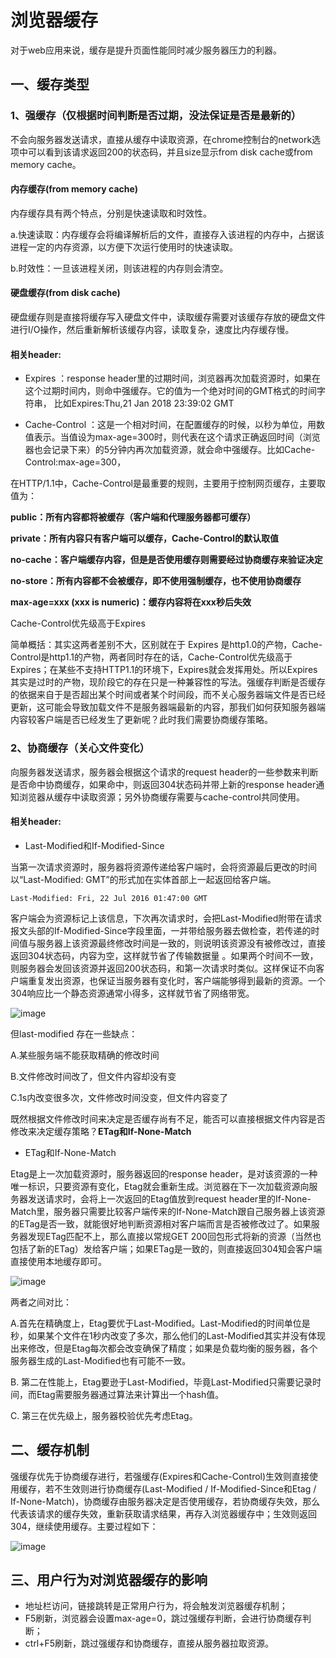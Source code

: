 # 浏览器缓存
对于web应用来说，缓存是提升页面性能同时减少服务器压力的利器。
## 一、缓存类型
### 1、强缓存（仅根据时间判断是否过期，没法保证是否是最新的）
不会向服务器发送请求，直接从缓存中读取资源，在chrome控制台的network选项中可以看到该请求返回200的状态码，并且size显示from disk cache或from memory cache。

#### 内存缓存(from memory cache)
内存缓存具有两个特点，分别是快速读取和时效性。

a.快速读取：内存缓存会将编译解析后的文件，直接存入该进程的内存中，占据该进程一定的内存资源，以方便下次运行使用时的快速读取。

b.时效性：一旦该进程关闭，则该进程的内存则会清空。
#### 硬盘缓存(from disk cache)
硬盘缓存则是直接将缓存写入硬盘文件中，读取缓存需要对该缓存存放的硬盘文件进行I/O操作，然后重新解析该缓存内容，读取复杂，速度比内存缓存慢。

#### 相关header:
* Expires ：response header里的过期时间，浏览器再次加载资源时，如果在这个过期时间内，则命中强缓存。它的值为一个绝对时间的GMT格式的时间字符串， 比如Expires:Thu,21 Jan 2018 23:39:02 GMT

* Cache-Control ：这是一个相对时间，在配置缓存的时候，以秒为单位，用数值表示。当值设为max-age=300时，则代表在这个请求正确返回时间（浏览器也会记录下来）的5分钟内再次加载资源，就会命中强缓存。比如Cache-Control:max-age=300，

在HTTP/1.1中，Cache-Control是最重要的规则，主要用于控制网页缓存，主要取值为：

**public：所有内容都将被缓存（客户端和代理服务器都可缓存）**

**private：所有内容只有客户端可以缓存，Cache-Control的默认取值**

**no-cache：客户端缓存内容，但是是否使用缓存则需要经过协商缓存来验证决定**

**no-store：所有内容都不会被缓存，即不使用强制缓存，也不使用协商缓存**

**max-age=xxx (xxx is numeric)：缓存内容将在xxx秒后失效**

Cache-Control优先级高于Expires

简单概括：其实这两者差别不大，区别就在于 Expires 是http1.0的产物，Cache-Control是http1.1的产物，两者同时存在的话，Cache-Control优先级高于Expires；在某些不支持HTTP1.1的环境下，Expires就会发挥用处。所以Expires其实是过时的产物，现阶段它的存在只是一种兼容性的写法。强缓存判断是否缓存的依据来自于是否超出某个时间或者某个时间段，而不关心服务器端文件是否已经更新，这可能会导致加载文件不是服务器端最新的内容，那我们如何获知服务器端内容较客户端是否已经发生了更新呢？此时我们需要协商缓存策略。

### 2、协商缓存（关心文件变化）
向服务器发送请求，服务器会根据这个请求的request header的一些参数来判断是否命中协商缓存，如果命中，则返回304状态码并带上新的response header通知浏览器从缓存中读取资源；另外协商缓存需要与cache-control共同使用。

#### 相关header:
* Last-Modified和If-Modified-Since

当第一次请求资源时，服务器将资源传递给客户端时，会将资源最后更改的时间以“Last-Modified: GMT”的形式加在实体首部上一起返回给客户端。
```
Last-Modified: Fri, 22 Jul 2016 01:47:00 GMT
```
客户端会为资源标记上该信息，下次再次请求时，会把Last-Modified附带在请求报文头部的If-Modified-Since字段里面，一并带给服务器去做检查，若传递的时间值与服务器上该资源最终修改时间是一致的，则说明该资源没有被修改过，直接返回304状态码，内容为空，这样就节省了传输数据量 。如果两个时间不一致，则服务器会发回该资源并返回200状态码，和第一次请求时类似。这样保证不向客户端重复发出资源，也保证当服务器有变化时，客户端能够得到最新的资源。一个304响应比一个静态资源通常小得多，这样就节省了网络带宽。

![image](https://img2.mukewang.com/5d42f513000133fd05000441.jpg)

但last-modified 存在一些缺点：

A.某些服务端不能获取精确的修改时间

B.文件修改时间改了，但文件内容却没有变

C.1s内改变很多次，文件修改时间没变，但文件内容变了

既然根据文件修改时间来决定是否缓存尚有不足，能否可以直接根据文件内容是否修改来决定缓存策略？**ETag和If-None-Match**

* ETag和If-None-Match

Etag是上一次加载资源时，服务器返回的response header，是对该资源的一种唯一标识，只要资源有变化，Etag就会重新生成。浏览器在下一次加载资源向服务器发送请求时，会将上一次返回的Etag值放到request header里的If-None-Match里，服务器只需要比较客户端传来的If-None-Match跟自己服务器上该资源的ETag是否一致，就能很好地判断资源相对客户端而言是否被修改过了。如果服务器发现ETag匹配不上，那么直接以常规GET 200回包形式将新的资源（当然也包括了新的ETag）发给客户端；如果ETag是一致的，则直接返回304知会客户端直接使用本地缓存即可。

![image](https://img4.mukewang.com/5d42f5190001a5b105000245.jpg)

两者之间对比：

A.首先在精确度上，Etag要优于Last-Modified。Last-Modified的时间单位是秒，如果某个文件在1秒内改变了多次，那么他们的Last-Modified其实并没有体现出来修改，但是Etag每次都会改变确保了精度；如果是负载均衡的服务器，各个服务器生成的Last-Modified也有可能不一致。

B. 第二在性能上，Etag要逊于Last-Modified，毕竟Last-Modified只需要记录时间，而Etag需要服务器通过算法来计算出一个hash值。

C. 第三在优先级上，服务器校验优先考虑Etag。
## 二、缓存机制
强缓存优先于协商缓存进行，若强缓存(Expires和Cache-Control)生效则直接使用缓存，若不生效则进行协商缓存(Last-Modified / If-Modified-Since和Etag / If-None-Match)，协商缓存由服务器决定是否使用缓存，若协商缓存失效，那么代表该请求的缓存失效，重新获取请求结果，再存入浏览器缓存中；生效则返回304，继续使用缓存。主要过程如下：

![image](https://img1.mukewang.com/5d42f51e0001717205000452.jpg)
## 三、用户行为对浏览器缓存的影响
* 地址栏访问，链接跳转是正常用户行为，将会触发浏览器缓存机制；
* F5刷新，浏览器会设置max-age=0，跳过强缓存判断，会进行协商缓存判断；
* ctrl+F5刷新，跳过强缓存和协商缓存，直接从服务器拉取资源。